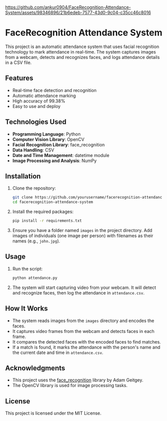 

https://github.com/ankur0904/FaceRecognition-Attendance-System/assets/98346896/21b6edeb-7577-43d0-9c04-c35cc46c8016

# FaceRecognition Attendance System

This project is an automatic attendance system that uses facial recognition technology to mark attendance in real-time. The system captures images from a webcam, detects and recognizes faces, and logs attendance details in a CSV file.

## Features

- Real-time face detection and recognition
- Automatic attendance marking
- High accuracy of 99.38%
- Easy to use and deploy

## Technologies Used

- **Programming Language**: Python
- **Computer Vision Library**: OpenCV
- **Facial Recognition Library**: face_recognition
- **Data Handling**: CSV
- **Date and Time Management**: datetime module
- **Image Processing and Analysis**: NumPy

## Installation

1. Clone the repository:
    ```bash
    git clone https://github.com/yourusername/facerecognition-attendance-system.git
    cd facerecognition-attendance-system
    ```

2. Install the required packages:
    ```bash
    pip install -r requirements.txt
    ```

3. Ensure you have a folder named `images` in the project directory. Add images of individuals (one image per person) with filenames as their names (e.g., `john.jpg`).

## Usage

1. Run the script:
    ```bash
    python attendance.py
    ```

2. The system will start capturing video from your webcam. It will detect and recognize faces, then log the attendance in `attendance.csv`.

## How It Works

- The system reads images from the `images` directory and encodes the faces.
- It captures video frames from the webcam and detects faces in each frame.
- It compares the detected faces with the encoded faces to find matches.
- If a match is found, it marks the attendance with the person's name and the current date and time in `attendance.csv`.

## Acknowledgments

- This project uses the [face_recognition](https://github.com/ageitgey/face_recognition) library by Adam Geitgey.
- The OpenCV library is used for image processing tasks.

## License

This project is licensed under the MIT License.

